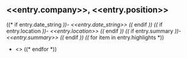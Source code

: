 ## <<entry.company>>, <<entry.position>>

((* if entry.date_string *))- <<entry.date_string>>
((* endif *))
((* if entry.location *))- <<entry.location>>
((* endif *))
((* if entry.summary *))- <<entry.summary>>
((* endif *))
((* for item in entry.highlights *))
- <<item>>
((* endfor *))
